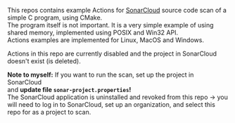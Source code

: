 This repos contains example Actions for [SonarCloud](https://www.sonarsource.com/products/sonarcloud/)
source code scan of a simple C program, using CMake.  
The program itself is not important. It is a very simple example of using shared memory,
implemented using POSIX and Win32 API.  
Actions examples are implemented for Linux, MacOS and Windows.

Actions in this repo are currently disabled and the project in SonarCloud doesn't exist (is deleted).

**Note to myself:** If you want to run the scan, set up the project in SonarCloud  
and **update file `sonar-project.properties`!**  
The SonarCloud application is uninstalled and revoked from this repo -> you will need to log in to SonarCloud,
set up an organization, and select this repo for as a project to scan.
